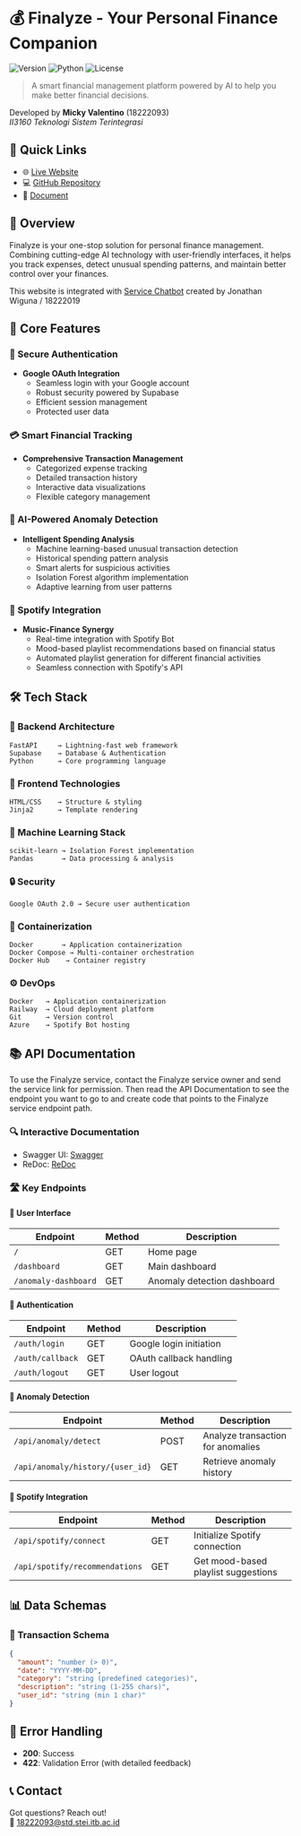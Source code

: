 # 💰 Finalyze - Your Personal Finance Companion
![Version](https://img.shields.io/badge/version-1.0.0-blue)
![Python](https://img.shields.io/badge/Python-FastAPI-green)
![License](https://img.shields.io/badge/license-MIT-orange)
> A smart financial management platform powered by AI to help you make better financial decisions.

Developed by **Micky Valentino** (18222093)  
*II3160 Teknologi Sistem Terintegrasi*

## 🔗 Quick Links
- 🌐 [Live Website](https://finalyze.up.railway.app/)
- 💻 [GitHub Repository](https://github.com/MickyV18/Finalyze)
- 📄 [Document](https://drive.google.com/file/d/10UH2RBS_3tc13GL42URFYEDE4vYC6dNQ/view?usp=sharing)

## 🌟 Overview
Finalyze is your one-stop solution for personal finance management. Combining cutting-edge AI technology with user-friendly interfaces, it helps you track expenses, detect unusual spending patterns, and maintain better control over your finances.

This website is integrated with [Service Chatbot](https://spotify-bot.azurewebsites.net/) created by Jonathan Wiguna / 18222019

## 🚀 Core Features
### 🔐 Secure Authentication
- **Google OAuth Integration**
  - Seamless login with your Google account
  - Robust security powered by Supabase
  - Efficient session management
  - Protected user data

### 💳 Smart Financial Tracking
- **Comprehensive Transaction Management**
  - Categorized expense tracking
  - Detailed transaction history
  - Interactive data visualizations
  - Flexible category management

### 🤖 AI-Powered Anomaly Detection
- **Intelligent Spending Analysis**
  - Machine learning-based unusual transaction detection
  - Historical spending pattern analysis
  - Smart alerts for suspicious activities
  - Isolation Forest algorithm implementation
  - Adaptive learning from user patterns

### 🎵 Spotify Integration
- **Music-Finance Synergy**
  - Real-time integration with Spotify Bot
  - Mood-based playlist recommendations based on financial status
  - Automated playlist generation for different financial activities
  - Seamless connection with Spotify's API

## 🛠️ Tech Stack
### 🔧 Backend Architecture
```
FastAPI     → Lightning-fast web framework
Supabase    → Database & Authentication
Python      → Core programming language
```

### 🎨 Frontend Technologies
```
HTML/CSS    → Structure & styling
Jinja2      → Template rendering
```

### 🧠 Machine Learning Stack
```
scikit-learn → Isolation Forest implementation
Pandas       → Data processing & analysis
```

### 🔒 Security
```
Google OAuth 2.0 → Secure user authentication
```

### 🐳 Containerization
```
Docker       → Application containerization
Docker Compose → Multi-container orchestration
Docker Hub    → Container registry
```

### ⚙️ DevOps
```
Docker   → Application containerization
Railway  → Cloud deployment platform
Git      → Version control
Azure    → Spotify Bot hosting
```

## 📚 API Documentation
To use the Finalyze service, contact the Finalyze service owner and send the service link for permission. Then read the API Documentation to see the endpoint you want to go to and create code that points to the Finalyze service endpoint path.

### 🔍 Interactive Documentation
- Swagger UI: [Swagger](https://finalyze.up.railway.app/docs)
- ReDoc: [ReDoc](https://finalyze.up.railway.app/redoc)

### 🛣️ Key Endpoints
#### 📱 User Interface
| Endpoint             | Method | Description                 |
| -------------------- | ------ | --------------------------- |
| `/`                  | GET    | Home page                   |
| `/dashboard`         | GET    | Main dashboard              |
| `/anomaly-dashboard` | GET    | Anomaly detection dashboard |

#### 🔐 Authentication
| Endpoint         | Method | Description             |
| ---------------- | ------ | ----------------------- |
| `/auth/login`    | GET    | Google login initiation |
| `/auth/callback` | GET    | OAuth callback handling |
| `/auth/logout`   | GET    | User logout             |

#### 🤖 Anomaly Detection
| Endpoint                         | Method | Description                       |
| -------------------------------- | ------ | --------------------------------- |
| `/api/anomaly/detect`            | POST   | Analyze transaction for anomalies |
| `/api/anomaly/history/{user_id}` | GET    | Retrieve anomaly history          |

#### 🎵 Spotify Integration
| Endpoint                    | Method | Description                           |
| --------------------------- | ------ | ------------------------------------- |
| `/api/spotify/connect`      | GET    | Initialize Spotify connection         |
| `/api/spotify/recommendations`| GET   | Get mood-based playlist suggestions  |

## 📊 Data Schemas
### 📝 Transaction Schema
```json
{
  "amount": "number (> 0)",
  "date": "YYYY-MM-DD",
  "category": "string (predefined categories)",
  "description": "string (1-255 chars)",
  "user_id": "string (min 1 char)"
}
```

## 🚨 Error Handling
- **200**: Success
- **422**: Validation Error (with detailed feedback)

## 📞 Contact
Got questions? Reach out!  
📧 [18222093@std.stei.itb.ac.id](mailto:18222093@std.stei.itb.ac.id)
